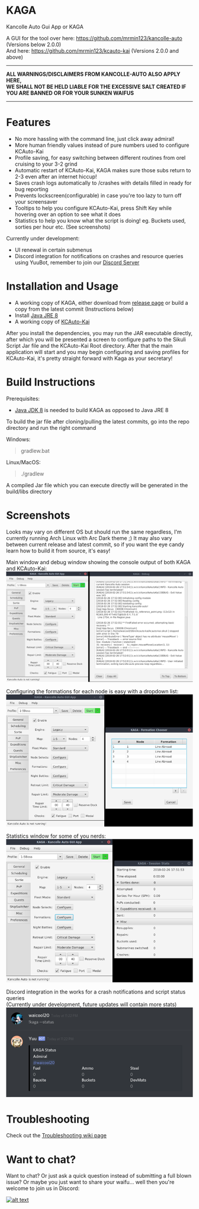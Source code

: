 # KAGA
Kancolle Auto Gui App or KAGA 

A GUI for the tool over here: https://github.com/mrmin123/kancolle-auto (Versions below 2.0.0)  
And here: https://github.com/mrmin123/kcauto-kai (Versions 2.0.0 and above)

---
**ALL WARNINGS/DISCLAIMERS FROM KANCOLLE-AUTO ALSO APPLY HERE,  
WE SHALL NOT BE HELD LIABLE FOR THE EXCESSIVE SALT CREATED IF YOU ARE BANNED OR FOR YOUR SUNKEN WAIFUS**

---

# Features

- No more hassling with the command line, just click away admiral!
- More human friendly values instead of pure numbers used to configure KCAuto-Kai
- Profile saving, for easy switching between different routines from orel cruising to your 3-2 grind
- Automatic restart of KCAuto-Kai, KAGA makes sure those subs return to 2-3 even after an internet hiccup!
- Saves crash logs automatically to <KCAuto-Kai Directory>/crashes with details filled in ready for bug reporting
- Prevents lockscreen(configurable) in case you're too lazy to turn off your screensaver
- Tooltips to help you configure KCAuto-Kai, press Shift Key while hovering over an option to see what it does
- Statistics to help you know what the script is doing! eg. Buckets used, sorties per hour etc. (See screenshots)

Currently under development:
- UI renewal in certain submenus
- Discord integration for notifications on crashes and resource queries using YuuBot, remember to join our [Discord Server](#want-to-chat)

# Installation and Usage

* A working copy of KAGA, either download from [release page](https://github.com/waicool20/KAGA/releases) or build a copy from the latest commit (Instructions below)
* Install [Java JRE 8](http://www.oracle.com/technetwork/java/javase/downloads/jre8-downloads-2133155.html)
* A working copy of [KCAuto-Kai](https://github.com/mrmin123/kcauto-kai)

After you install the dependencies, you may run the JAR executable directly, after which you will be presented a screen to configure paths to the Sikuli Script Jar file and the KCAuto-Kai Root directory.
After that the main application will start and you may begin configuring and saving profiles for KCAuto-Kai, it's pretty straight forward with Kaga as your secretary!

# Build Instructions

Prerequisites: 

* [Java JDK 8](http://www.oracle.com/technetwork/java/javase/downloads/jdk8-downloads-2133151.html) is needed to build KAGA as opposed to Java JRE 8

To build the jar file after cloning/pulling the latest commits, go into the repo directory and run the right command

Windows:

> gradlew.bat

Linux/MacOS:

> ./gradlew

A compiled Jar file which you can execute directly will be generated in the build/libs directory

# Screenshots

Looks may vary on different OS but should run the same regardless, I'm currently running Arch Linux with Arc Dark theme ;) 
It may also vary between current release and latest commit, so if you want the eye candy learn how to build it from source, it's easy!


Main window and debug window showing the console output of both KAGA and KCAuto-Kai:
![Main and Debug window](screenshots/Main_and_Debug_window.png?raw=true)

Configuring the formations for each node is easy with a dropdown list:
![Choosing formations](screenshots/Choosing_formations.png?raw=true)

Statistics window for some of you nerds:
![Statistics window](screenshots/Main_and_Stats_window.png?raw=true)

Discord integration in the works for a crash notifications and script status queries  
(Currently under development, future updates will contain more stats)
![Discord integration](screenshots/Discord_Integration.png?raw=true)


# Troubleshooting

Check out the [Troubleshooting wiki page](https://github.com/waicool20/KAGA/wiki)

# Want to chat?

Want to chat? Or just ask a quick question instead of submitting a full blown issue? Or maybe you just want to share your waifu...
well then you're welcome to join us in Discord:
 
[<img src="https://discordapp.com/assets/fc0b01fe10a0b8c602fb0106d8189d9b.png" alt="alt text" width="200px">](https://discord.gg/2tt5Der)
